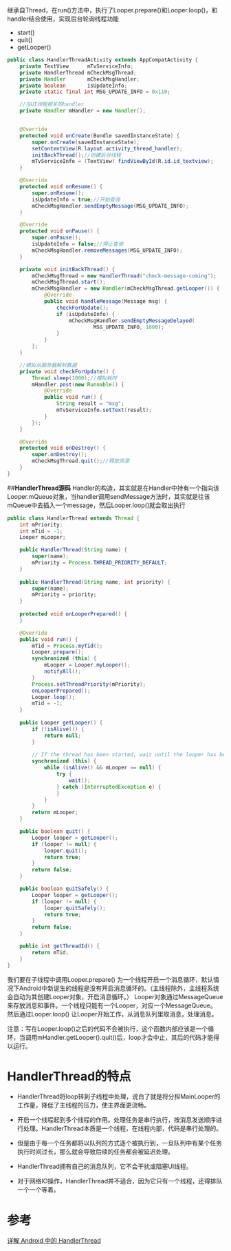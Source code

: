 继承自Thread，在run()方法中，执行了Looper.prepare()和Looper.loop()，和handler结合使用，实现后台轮询线程功能

- start()	
- quit()	
- getLooper()	

```java
public class HandlerThreadActivity extends AppCompatActivity {
    private TextView      mTvServiceInfo;
    private HandlerThread mCheckMsgThread;
    private Handler       mCheckMsgHandler;
    private boolean       isUpdateInfo;
    private static final int MSG_UPDATE_INFO = 0x110;

    //与UI线程相关的handler
    private Handler mHandler = new Handler();


    @Override
    protected void onCreate(Bundle savedInstanceState) {
        super.onCreate(savedInstanceState);
        setContentView(R.layout.activity_thread_handler);
        initBackThread();//创建后台线程
        mTvServiceInfo = (TextView) findViewById(R.id.id_textview);
    }

    @Override
    protected void onResume() {
        super.onResume();
        isUpdateInfo = true;//开始查询
        mCheckMsgHandler.sendEmptyMessage(MSG_UPDATE_INFO);
    }

    @Override
    protected void onPause() {
        super.onPause();
        isUpdateInfo = false;//停止查询
        mCheckMsgHandler.removeMessages(MSG_UPDATE_INFO);
    }

    private void initBackThread() {
        mCheckMsgThread = new HandlerThread("check-message-coming");
        mCheckMsgThread.start();
        mCheckMsgHandler = new Handler(mCheckMsgThread.getLooper()) {
            @Override
            public void handleMessage(Message msg) {
                checkForUpdate();
                if (isUpdateInfo) {
                    mCheckMsgHandler.sendEmptyMessageDelayed(
                            MSG_UPDATE_INFO, 1000);
                }
            }
        };
    }

    //模拟从服务器解析数据
    private void checkForUpdate() {
        Thread.sleep(1000);//模拟耗时
        mHandler.post(new Runnable() {
            @Override
            public void run() {
                String result = "msg";
                mTvServiceInfo.setText(result);
            }
        });
    }

    @Override
    protected void onDestroy() {
        super.onDestroy();
        mCheckMsgThread.quit();//释放资源
    }
}
```

##**HandlerThread源码**
Handler的构造，其实就是在Handler中持有一个指向该Looper.mQueue对象，当handler调用sendMessage方法时，其实就是往该mQueue中去插入一个message，然后Looper.loop()就会取出执行

```java
public class HandlerThread extends Thread {
    int mPriority;
    int mTid = -1;
    Looper mLooper;

    public HandlerThread(String name) {
        super(name);
        mPriority = Process.THREAD_PRIORITY_DEFAULT;
    }
    
    public HandlerThread(String name, int priority) {
        super(name);
        mPriority = priority;
    }
    
    protected void onLooperPrepared() {
    }

    @Override
    public void run() {
        mTid = Process.myTid();
        Looper.prepare();
        synchronized (this) {
            mLooper = Looper.myLooper();
            notifyAll();
        }
        Process.setThreadPriority(mPriority);
        onLooperPrepared();
        Looper.loop();
        mTid = -1;
    }
    
    public Looper getLooper() {
        if (!isAlive()) {
            return null;
        }
        
        // If the thread has been started, wait until the looper has been created.
        synchronized (this) {
            while (isAlive() && mLooper == null) {
                try {
                    wait();
                } catch (InterruptedException e) {
                }
            }
        }
        return mLooper;
    }

    public boolean quit() {
        Looper looper = getLooper();
        if (looper != null) {
            looper.quit();
            return true;
        }
        return false;
    }

    public boolean quitSafely() {
        Looper looper = getLooper();
        if (looper != null) {
            looper.quitSafely();
            return true;
        }
        return false;
    }

    public int getThreadId() {
        return mTid;
    }
}
```
我们要在子线程中调用Looper.prepare() 为一个线程开启一个消息循环，默认情况下Android中新诞生的线程是没有开启消息循环的。（主线程除外，主线程系统会自动为其创建Looper对象，开启消息循环。） Looper对象通过MessageQueue来存放消息和事件。一个线程只能有一个Looper，对应一个MessageQueue。 然后通过Looper.loop() 让Looper开始工作，从消息队列里取消息，处理消息。

注意：写在Looper.loop()之后的代码不会被执行，这个函数内部应该是一个循环，当调用mHandler.getLooper().quit()后，loop才会中止，其后的代码才能得以运行。

# **HandlerThread的特点**

- HandlerThread将loop转到子线程中处理，说白了就是将分担MainLooper的工作量，降低了主线程的压力，使主界面更流畅。

- 开启一个线程起到多个线程的作用。处理任务是串行执行，按消息发送顺序进行处理。HandlerThread本质是一个线程，在线程内部，代码是串行处理的。

- 但是由于每一个任务都将以队列的方式逐个被执行到，一旦队列中有某个任务执行时间过长，那么就会导致后续的任务都会被延迟处理。

- HandlerThread拥有自己的消息队列，它不会干扰或阻塞UI线程。

- 对于网络IO操作，HandlerThread并不适合，因为它只有一个线程，还得排队一个一个等着。

# 参考

[详解 Android 中的 HandlerThread](http://droidyue.com/blog/2015/11/08/make-use-of-handlerthread/?utm_source=tuicool&utm_medium=referral)
